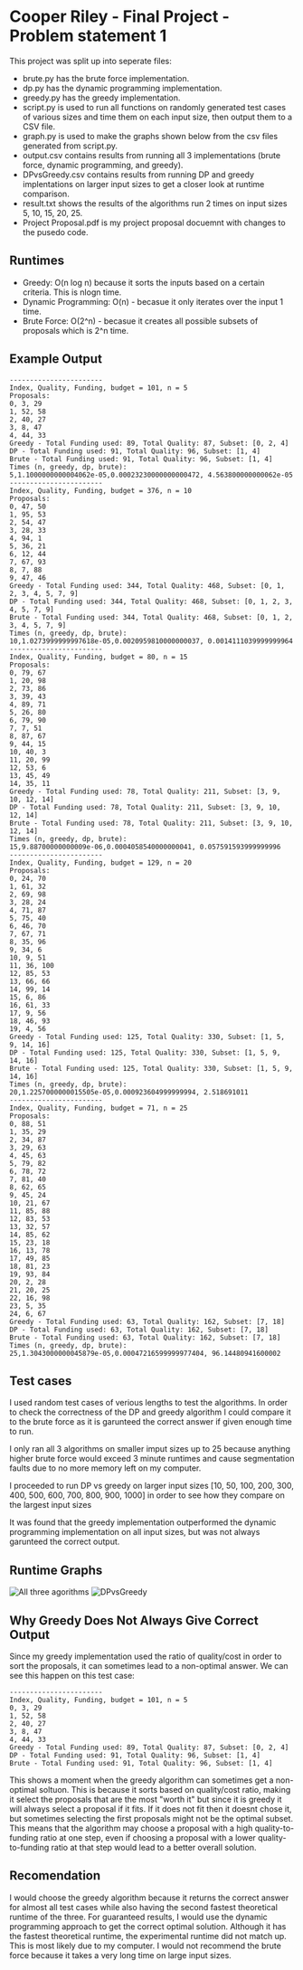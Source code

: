 # Cooper Riley - Final Project - Problem statement 1


This project was split up into seperate files:

- brute.py has the brute force implementation.
- dp.py has the dynamic programming implementation.
- greedy.py has the greedy implementation.
- script.py is used to run all functions on randomly generated test cases of various sizes and time them on each input size, then output them to a CSV file.
- graph.py is used to make the graphs shown below from the csv files generated from script.py.
- output.csv contains results from running all 3 implementations (brute force, dynamic programming, and greedy).
- DPvsGreedy.csv contains results from running DP and greedy implentations on larger input sizes to get a closer look at runtime comparison.
- result.txt shows the results of the algorithms run 2 times on input sizes 5, 10, 15, 20, 25.
- Project Proposal.pdf is my project proposal docuemnt with changes to the pusedo code.


## Runtimes
- Greedy: O(n log n) because it sorts the inputs based on a certain criteria. This is nlogn time.
- Dynamic Programming: O(n) - becasue it only iterates over the input 1 time.
- Brute Force: O(2^n) - becasue it creates all possible subsets of proposals which is 2^n time. 

## Example Output
    -----------------------
    Index, Quality, Funding, budget = 101, n = 5
    Proposals:
    0, 3, 29
    1, 52, 58
    2, 40, 27
    3, 8, 47
    4, 44, 33
    Greedy - Total Funding used: 89, Total Quality: 87, Subset: [0, 2, 4]
    DP - Total Funding used: 91, Total Quality: 96, Subset: [1, 4]
    Brute - Total Funding used: 91, Total Quality: 96, Subset: [1, 4]
    Times (n, greedy, dp, brute):
    5,1.1000000000004062e-05,0.00023230000000000472, 4.563800000000062e-05
    -----------------------
    Index, Quality, Funding, budget = 376, n = 10
    Proposals:
    0, 47, 50
    1, 95, 53
    2, 54, 47
    3, 28, 33
    4, 94, 1
    5, 36, 21
    6, 12, 44
    7, 67, 93
    8, 7, 88
    9, 47, 46
    Greedy - Total Funding used: 344, Total Quality: 468, Subset: [0, 1, 2, 3, 4, 5, 7, 9]
    DP - Total Funding used: 344, Total Quality: 468, Subset: [0, 1, 2, 3, 4, 5, 7, 9]
    Brute - Total Funding used: 344, Total Quality: 468, Subset: [0, 1, 2, 3, 4, 5, 7, 9]
    Times (n, greedy, dp, brute):
    10,1.0273999999997618e-05,0.0020959810000000037, 0.0014111039999999964
    -----------------------
    Index, Quality, Funding, budget = 80, n = 15
    Proposals:
    0, 79, 67
    1, 20, 98
    2, 73, 86
    3, 39, 43
    4, 89, 71
    5, 26, 80
    6, 79, 90
    7, 7, 51
    8, 87, 67
    9, 44, 15
    10, 40, 3
    11, 20, 99
    12, 53, 6
    13, 45, 49
    14, 35, 11
    Greedy - Total Funding used: 78, Total Quality: 211, Subset: [3, 9, 10, 12, 14]
    DP - Total Funding used: 78, Total Quality: 211, Subset: [3, 9, 10, 12, 14]
    Brute - Total Funding used: 78, Total Quality: 211, Subset: [3, 9, 10, 12, 14]
    Times (n, greedy, dp, brute):
    15,9.88700000000009e-06,0.0004058540000000041, 0.057591593999999996
    -----------------------
    Index, Quality, Funding, budget = 129, n = 20
    Proposals:
    0, 24, 70
    1, 61, 32
    2, 69, 98
    3, 28, 24
    4, 71, 87
    5, 75, 40
    6, 46, 70
    7, 67, 71
    8, 35, 96
    9, 34, 6
    10, 9, 51
    11, 36, 100
    12, 85, 53
    13, 66, 66
    14, 99, 14
    15, 6, 86
    16, 61, 33
    17, 9, 56
    18, 46, 93
    19, 4, 56
    Greedy - Total Funding used: 125, Total Quality: 330, Subset: [1, 5, 9, 14, 16]
    DP - Total Funding used: 125, Total Quality: 330, Subset: [1, 5, 9, 14, 16]
    Brute - Total Funding used: 125, Total Quality: 330, Subset: [1, 5, 9, 14, 16]
    Times (n, greedy, dp, brute):
    20,1.2257000000015505e-05,0.000923604999999994, 2.518691011
    -----------------------
    Index, Quality, Funding, budget = 71, n = 25
    Proposals:
    0, 88, 51
    1, 35, 29
    2, 34, 87
    3, 29, 63
    4, 45, 63
    5, 79, 82
    6, 78, 72
    7, 81, 40
    8, 62, 65
    9, 45, 24
    10, 21, 67
    11, 85, 88
    12, 83, 53
    13, 32, 57
    14, 85, 62
    15, 23, 18
    16, 13, 78
    17, 49, 85
    18, 81, 23
    19, 93, 84
    20, 2, 28
    21, 20, 25
    22, 16, 98
    23, 5, 35
    24, 6, 67
    Greedy - Total Funding used: 63, Total Quality: 162, Subset: [7, 18]
    DP - Total Funding used: 63, Total Quality: 162, Subset: [7, 18]
    Brute - Total Funding used: 63, Total Quality: 162, Subset: [7, 18]
    Times (n, greedy, dp, brute):
    25,1.3043000000045879e-05,0.00047216599999977404, 96.14480941600002

## Test cases
I used random test cases of verious lengths to test the algorithms. In order to check the correctness of the DP and greedy algorithm I could compare it to the brute force as it is garunteed the correct answer if given enough time to run. 

I only ran all 3 algorithms on smaller imput sizes up to 25 because anything higher brute force would exceed 3 minute runtimes and cause segmentation faults due to no more memory left on my computer. 

I proceeded to run DP vs greedy on larger input sizes [10, 50, 100, 200, 300, 400, 500, 600, 700, 800, 900, 1000] in order to see how they compare on the largest input sizes

It was found that the greedy implementation outperformed the dynamic programming implementation on all input sizes, but was not always garunteed the correct output.

## Runtime Graphs
![All three agorithms](performance.png)
![DPvsGreedy](DPvsGreedy.png)



## Why Greedy Does Not Always Give Correct Output
Since my greedy implementation used the ratio of quality/cost in order to sort the proposals, it can sometimes lead to a non-optimal answer. We can see this happen on this test case:
```
-----------------------
Index, Quality, Funding, budget = 101, n = 5
0, 3, 29
1, 52, 58
2, 40, 27
3, 8, 47
4, 44, 33
Greedy - Total Funding used: 89, Total Quality: 87, Subset: [0, 2, 4]
DP - Total Funding used: 91, Total Quality: 96, Subset: [1, 4]
Brute - Total Funding used: 91, Total Quality: 96, Subset: [1, 4]
```

This shows a moment when the greedy algorithm can sometimes get a non-optimal soltuon. This is because it sorts based on quality/cost ratio, making it select the proposals that are the most "worth it" but since it is greedy it will always select a proposal if it fits. If it does not fit then it doesnt chose it, but sometimes selecting the first proposals might not be the optimal subset. This means that the algorithm may choose a proposal with a high quality-to-funding ratio at one step, even if choosing a proposal with a lower quality-to-funding ratio at that step would lead to a better overall solution.

## Recomendation
I would choose the greedy algorithm because it returns the correct answer for almost all test cases while also having the second fastest theoretical runtime of the three. For guaranteed results, I would use the dynamic programming approach to get the correct optimal solution. Although it has the fastest theoretical runtime, the experimental runtime did not match up. This is most likely due to my computer. I would not recommend the brute force because it takes a very long time on large input sizes.
